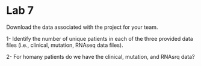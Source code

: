 # Lab 7

Download the data associated with the project for your team. 

1- Identify the number of unique patients in each of the three provided data files (i.e., clinical, mutation, RNAseq data files). 

2- For homany patients do we have the clinical, mutation, and RNAsrq data? 
